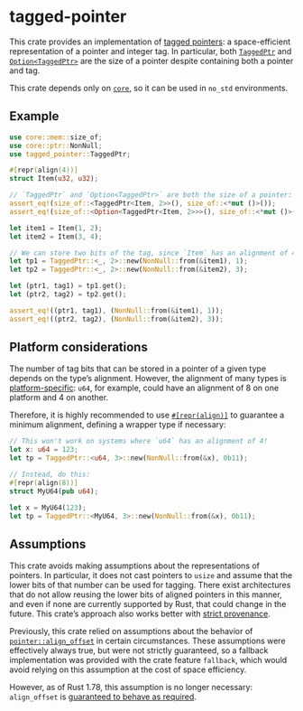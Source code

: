 tagged-pointer
==============

This crate provides an implementation of [tagged pointers]: a
space-efficient representation of a pointer and integer tag. In particular,
both [`TaggedPtr`] and [`Option<TaggedPtr>`] are the size of a pointer
despite containing both a pointer and tag.

[tagged pointers]: https://en.wikipedia.org/wiki/Tagged_pointer

This crate depends only on [`core`], so it can be used in `no_std`
environments.

[`core`]: https://doc.rust-lang.org/core/

Example
-------

```rust
use core::mem::size_of;
use core::ptr::NonNull;
use tagged_pointer::TaggedPtr;

#[repr(align(4))]
struct Item(u32, u32);

// `TaggedPtr` and `Option<TaggedPtr>` are both the size of a pointer:
assert_eq!(size_of::<TaggedPtr<Item, 2>>(), size_of::<*mut ()>());
assert_eq!(size_of::<Option<TaggedPtr<Item, 2>>>(), size_of::<*mut ()>());

let item1 = Item(1, 2);
let item2 = Item(3, 4);

// We can store two bits of the tag, since `Item` has an alignment of 4.
let tp1 = TaggedPtr::<_, 2>::new(NonNull::from(&item1), 1);
let tp2 = TaggedPtr::<_, 2>::new(NonNull::from(&item2), 3);

let (ptr1, tag1) = tp1.get();
let (ptr2, tag2) = tp2.get();

assert_eq!((ptr1, tag1), (NonNull::from(&item1), 1));
assert_eq!((ptr2, tag2), (NonNull::from(&item2), 3));
```

Platform considerations
-----------------------

The number of tag bits that can be stored in a pointer of a given type
depends on the type’s alignment. However, the alignment of many types is
[platform-specific][primitive-layout]: `u64`, for example, could have an
alignment of 8 on one platform and 4 on another.

Therefore, it is highly recommended to use [`#[repr(align)]`][repr-align]
to guarantee a minimum alignment, defining a wrapper type if necessary:

```rust
// This won't work on systems where `u64` has an alignment of 4!
let x: u64 = 123;
let tp = TaggedPtr::<u64, 3>::new(NonNull::from(&x), 0b11);

// Instead, do this:
#[repr(align(8))]
struct MyU64(pub u64);

let x = MyU64(123);
let tp = TaggedPtr::<MyU64, 3>::new(NonNull::from(&x), 0b11);
```

[primitive-layout]:
 https://doc.rust-lang.org/reference/type-layout.html#primitive-data-layout
[repr-align]:
 https://doc.rust-lang.org/reference/type-layout.html#the-alignment-modifiers

Assumptions
-----------

This crate avoids making assumptions about the representations of pointers.
In particular, it does not cast pointers to `usize` and assume that the
lower bits of that number can be used for tagging. There exist
architectures that do not allow reusing the lower bits of aligned pointers
in this manner, and even if none are currently supported by Rust, that
could change in the future. This crate’s approach also works better with
[strict provenance].

[strict provenance]: https://github.com/rust-lang/rust/issues/95228

Previously, this crate relied on assumptions about the behavior of
[`pointer::align_offset`][align_offset] in certain circumstances. These
assumptions were effectively always true, but were not strictly guaranteed,
so a fallback implementation was provided with the crate feature
`fallback`, which would avoid relying on this assumption at the cost of
space efficiency.

However, as of Rust 1.78, this assumption is no longer necessary:
`align_offset` is [guaranteed to behave as required][121201].

[align_offset]:
 https://doc.rust-lang.org/std/primitive.pointer.html#method.align_offset
[121201]: https://github.com/rust-lang/rust/pull/121201/

[`TaggedPtr`]: https://docs.rs/tagged-pointer/0.2/tagged_pointer/struct.TaggedPtr.html
[`Option<TaggedPtr>`]: https://doc.rust-lang.org/std/option/enum.Option.html
